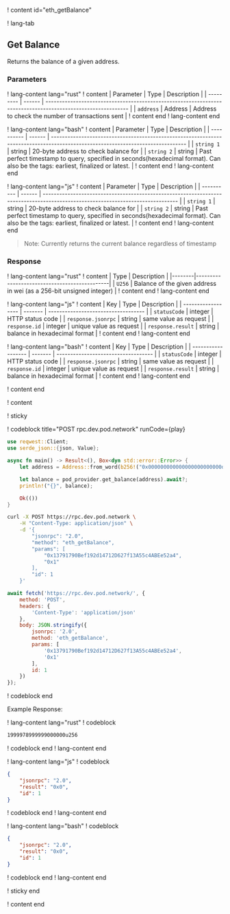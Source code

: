 <script>
    async function play() {
        return fetch('https://rpc.dev.pod.network/', {
            method: 'POST',
            headers: {
                'Content-Type': 'application/json'
            },
            body: JSON.stringify({
                jsonrpc: '2.0',
                method: 'eth_getBalance',
                params: [
                    '0x13791790Bef192d14712D627f13A55c4ABEe52a4',
                    '0x1'
                ],
                id: 1
            })
        });
    }
</script>

! content id="eth_getBalance"

! lang-tab

## Get Balance

Returns the balance of a given address.

### Parameters

! lang-content lang="rust"
! content
| Parameter | Type   | Description                                                                                                  |
| --------- | ------ | ------------------------------------------------------------------------------------------------------------ |
| `address`     | Address | Address to check the number of transactions sent                                                        |
! content end
! lang-content end

! lang-content lang="bash"
! content
| Parameter  | Type   | Description                                                                                                                     |
| ---------- | ------ | ------------------------------------------------------------------------------------------------------------------------------- |
| `string 1` | string | 20-byte address to check balance for                                                                                            |
| `string 2` | string | Past perfect timestamp to query, specified in seconds(hexadecimal format). Can also be the tags: earliest, finalized or latest. |
! content end
! lang-content end

! lang-content lang="js"
! content
| Parameter  | Type   | Description                                                                                                                     |
| ---------- | ------ | ------------------------------------------------------------------------------------------------------------------------------- |
| `string 1` | string | 20-byte address to check balance for                                                                                            |
| `string 2` | string | Past perfect timestamp to query, specified in seconds(hexadecimal format). Can also be the tags: earliest, finalized or latest. |
! content end
! lang-content end

> Note: Currently returns the current balance regardless of timestamp

### Response

! lang-content lang="rust"
! content
| Type   | Description                                  |
|--------|----------------------------------------------|
| `U256` | Balance of the given address in wei (as a 256-bit unsigned integer) |
! content end
! lang-content end

! lang-content lang="js"
! content
| Key                | Type    | Description                         |
| ------------------ | ------- | ----------------------------------- |
| `statusCode`       | integer | HTTP status code                    |
| `response.jsonrpc` | string  | same value as request               |
| `response.id`      | integer | unique value as request             |
| `response.result`  | string  | balance in hexadecimal format |
! content end
! lang-content end

! lang-content lang="bash"
! content
| Key                | Type    | Description                         |
| ------------------ | ------- | ----------------------------------- |
| `statusCode`       | integer | HTTP status code                    |
| `response.jsonrpc` | string  | same value as request               |
| `response.id`      | integer | unique value as request             |
| `response.result`  | string  | balance in hexadecimal format |
! content end
! lang-content end

! content end

! content

! sticky

! codeblock title="POST rpc.dev.pod.network" runCode={play}

```rust alias="rust"
use reqwest::Client;
use serde_json::{json, Value};

async fn main() -> Result<(), Box<dyn std::error::Error>> {
    let address = Address::from_word(b256!("0x000000000000000000000000d8da6bf26964af9d7eed9e03e53415d37aa96045"));

    let balance = pod_provider.get_balance(address).await?;
    println!("{}", balance);

    Ok(())
}
```

```bash alias="curl"
curl -X POST https://rpc.dev.pod.network \
    -H "Content-Type: application/json" \
    -d '{
        "jsonrpc": "2.0",
        "method": "eth_getBalance",
        "params": [
            "0x13791790Bef192d14712D627f13A55c4ABEe52a4",
            "0x1"
        ],
        "id": 1
    }'
```

```js alias="javascript"
await fetch('https://rpc.dev.pod.network/', {
	method: 'POST',
	headers: {
		'Content-Type': 'application/json'
	},
	body: JSON.stringify({
		jsonrpc: '2.0',
		method: 'eth_getBalance',
		params: [
			'0x13791790Bef192d14712D627f13A55c4ABEe52a4',
			'0x1'
		],
		id: 1
	})
});
```

! codeblock end

Example Response:

! lang-content lang="rust"
! codeblock
```rust
1999978999999000000u256
```
! codeblock end
! lang-content end

! lang-content lang="js"
! codeblock
```json
{
    "jsonrpc": "2.0",
    "result": "0x0",
    "id": 1
}
```
! codeblock end
! lang-content end

! lang-content lang="bash"
! codeblock
```json
{
    "jsonrpc": "2.0",
    "result": "0x0",
    "id": 1
}
```
! codeblock end
! lang-content end

! sticky end

! content end

